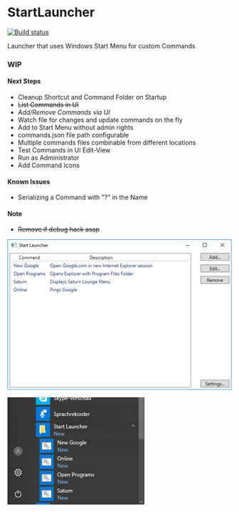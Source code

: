 # StartLauncher

[![Build status](https://ci.appveyor.com/api/projects/status/qy1io2k9kt00be3p?svg=true)](https://ci.appveyor.com/project/matthiaslischka/startlauncher)

Launcher that uses Windows Start Menu for custom Commands
### WIP

#### Next Steps
* Cleanup Shortcut and Command Folder on Startup
* ~~List Commands in UI~~
* *Add/Remove Commands via UI*
* Watch file for changes and update commands on the fly
* Add to Start Menu without admin rights
* commands.json file path configurable
* Multiple commands files combinable from different locations
* Test Commands in UI Edit-View
* Run as Administrator
* Add Command Icons

#### Known Issues
* Serializing a Command with "?" in the Name

#### Note
* ~~Remove if debug hack asap~~


![screenshot program](https://raw.githubusercontent.com/matthiaslischka/startlauncher/master/screenshot.png)


![screenshot start menu](https://raw.githubusercontent.com/matthiaslischka/startlauncher/master/startmenu.png)
